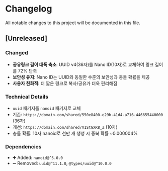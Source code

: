 # Changelog

All notable changes to this project will be documented in this file.

## [Unreleased]

### Changed
- **공유링크 길이 대폭 축소**: UUID v4(36자)를 Nano ID(10자)로 교체하여 링크 길이를 72% 단축
- **보안성 유지**: Nano ID는 UUID와 동일한 수준의 보안성과 충돌 확률을 제공
- **사용자 친화적**: 더 짧은 링크로 복사/공유가 더욱 편리해짐

### Technical Details
- `uuid` 패키지를 `nanoid` 패키지로 교체
- 기존: `https://domain.com/shared/550e8400-e29b-41d4-a716-446655440000` (36자)
- 개선: `https://domain.com/shared/V1StGXR8_Z` (10자)
- 충돌 확률: 10자 nanoid로 천만 개 생성 시 중복 확률 ~0.000004%

### Dependencies
- ➕ Added: `nanoid@^5.0.0`
- ➖ Removed: `uuid@^11.1.0`, `@types/uuid@^10.0.0` 